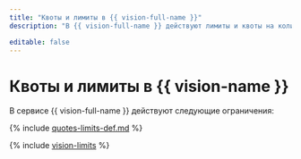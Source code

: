 ```yaml
---
title: "Квоты и лимиты в {{ vision-full-name }}"
description: "В {{ vision-full-name }} действуют лимиты и квоты на количество запросов, распознавания текста, обнаружение лиц, классификаций изображений в секунду. Более подробно об ограничениях в сервисе вы узнаете из данной статьи."

editable: false
---
```


# Квоты и лимиты в {{ vision-name }}

В сервисе {{ vision-full-name }} действуют следующие ограничения:

{% include [quotes-limits-def.md](../../_includes/quotes-limits-def-without-ui.md) %}

{% include [vision-limits](../../_includes/vision-limits.md) %}